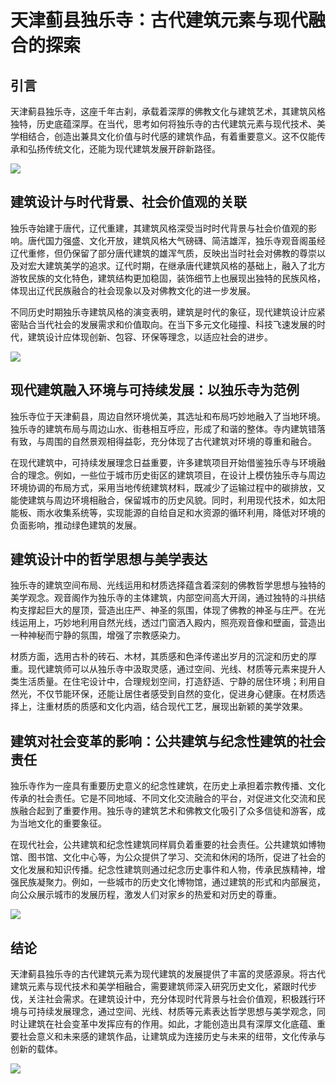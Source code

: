 # 天津蓟县独乐寺：古代建筑元素与现代融合的探索

## 引言

天津蓟县独乐寺，这座千年古刹，承载着深厚的佛教文化与建筑艺术，其建筑风格独特，历史底蕴深厚。在当代，思考如何将独乐寺的古代建筑元素与现代技术、美学相结合，创造出兼具文化价值与时代感的建筑作品，有着重要意义。这不仅能传承和弘扬传统文化，还能为现代建筑发展开辟新路径。



![](https://p3-search.byteimg.com/obj/labis/861dea346654ba5f0cdfea002aef2f07)

## 建筑设计与时代背景、社会价值观的关联

独乐寺始建于唐代，辽代重建，其建筑风格深受当时时代背景与社会价值观的影响。唐代国力强盛、文化开放，建筑风格大气磅礴、简洁雄浑，独乐寺观音阁虽经辽代重修，但仍保留了部分唐代建筑的雄浑气质，反映出当时社会对佛教的尊崇以及对宏大建筑美学的追求。辽代时期，在继承唐代建筑风格的基础上，融入了北方游牧民族的文化特色，建筑结构更加稳固，装饰细节上也展现出独特的民族风格，体现出辽代民族融合的社会现象以及对佛教文化的进一步发展。

不同历史时期独乐寺建筑风格的演变表明，建筑是时代的象征，现代建筑设计应紧密贴合当代社会的发展需求和价值取向。在当下多元文化碰撞、科技飞速发展的时代，建筑设计应体现创新、包容、环保等理念，以适应社会的进步。



![](https://p3-search.byteimg.com/obj/pgc-image/1b04ca7449ca4657aba5a43892a37ac8)

## 现代建筑融入环境与可持续发展：以独乐寺为范例

独乐寺位于天津蓟县，周边自然环境优美，其选址和布局巧妙地融入了当地环境。独乐寺的建筑布局与周边山水、街巷相互呼应，形成了和谐的整体。寺内建筑错落有致，与周围的自然景观相得益彰，充分体现了古代建筑对环境的尊重和融合。

在现代建筑中，可持续发展理念日益重要，许多建筑项目开始借鉴独乐寺与环境融合的理念。例如，一些位于城市历史街区的建筑项目，在设计上模仿独乐寺与周边环境协调的布局方式，采用当地传统建筑材料，既减少了运输过程中的碳排放，又能使建筑与周边环境相融合，保留城市的历史风貌。同时，利用现代技术，如太阳能板、雨水收集系统等，实现能源的自给自足和水资源的循环利用，降低对环境的负面影响，推动绿色建筑的发展。

## 建筑设计中的哲学思想与美学表达

独乐寺的建筑空间布局、光线运用和材质选择蕴含着深刻的佛教哲学思想与独特的美学观念。观音阁作为独乐寺的主体建筑，内部空间高大开阔，通过独特的斗拱结构支撑起巨大的屋顶，营造出庄严、神圣的氛围，体现了佛教的神圣与庄严。在光线运用上，巧妙地利用自然光线，透过门窗洒入殿内，照亮观音像和壁画，营造出一种神秘而宁静的氛围，增强了宗教感染力。

材质方面，选用古朴的砖石、木材，其质感和色泽传递出岁月的沉淀和历史的厚重。现代建筑师可以从独乐寺中汲取灵感，通过空间、光线、材质等元素来提升人类生活质量。在住宅设计中，合理规划空间，打造舒适、宁静的居住环境；利用自然光，不仅节能环保，还能让居住者感受到自然的变化，促进身心健康。在材质选择上，注重材质的质感和文化内涵，结合现代工艺，展现出新颖的美学效果。

## 建筑对社会变革的影响：公共建筑与纪念性建筑的社会责任

独乐寺作为一座具有重要历史意义的纪念性建筑，在历史上承担着宗教传播、文化传承的社会责任。它是不同地域、不同文化交流融合的平台，对促进文化交流和民族融合起到了重要作用。独乐寺的建筑艺术和佛教文化吸引了众多信徒和游客，成为当地文化的重要象征。

在现代社会，公共建筑和纪念性建筑同样肩负着重要的社会责任。公共建筑如博物馆、图书馆、文化中心等，为公众提供了学习、交流和休闲的场所，促进了社会的文化发展和知识传播。纪念性建筑则通过纪念历史事件和人物，传承民族精神，增强民族凝聚力。例如，一些城市的历史文化博物馆，通过建筑的形式和内部展览，向公众展示城市的发展历程，激发人们对家乡的热爱和对历史的尊重。



![](https://p3-search.byteimg.com/obj/pgc-image/28756aa53525439189011cbc872cf8ee)

## 结论

天津蓟县独乐寺的古代建筑元素为现代建筑的发展提供了丰富的灵感源泉。将古代建筑元素与现代技术和美学相融合，需要建筑师深入研究历史文化，紧跟时代步伐，关注社会需求。在建筑设计中，充分体现时代背景与社会价值观，积极践行环境与可持续发展理念，通过空间、光线、材质等元素表达哲学思想与美学观念，同时让建筑在社会变革中发挥应有的作用。如此，才能创造出具有深厚文化底蕴、重要社会意义和未来感的建筑作品，让建筑成为连接历史与未来的纽带，文化传承与创新的载体。



![](https://p3-search.byteimg.com/obj/labis/6b7b56af818fe23f7d6dab7009da99b8)